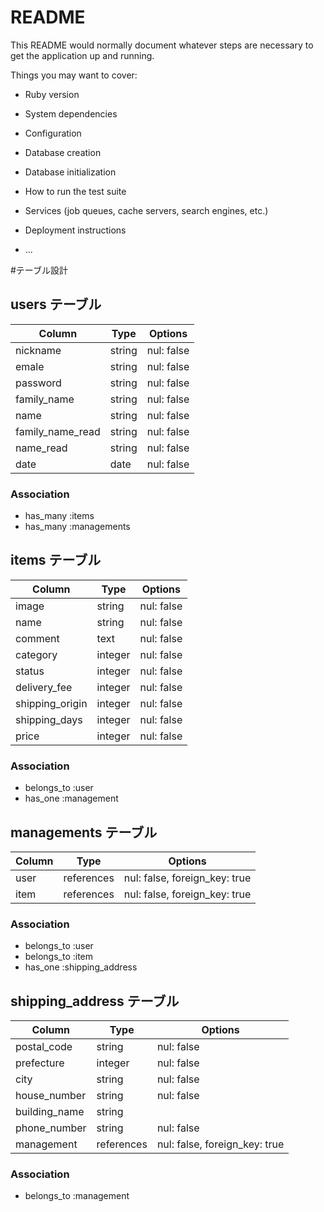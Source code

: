 # README

This README would normally document whatever steps are necessary to get the
application up and running.

Things you may want to cover:

* Ruby version

* System dependencies

* Configuration

* Database creation

* Database initialization

* How to run the test suite

* Services (job queues, cache servers, search engines, etc.)

* Deployment instructions

* ...

#テーブル設計

## users テーブル

| Column           | Type    | Options    |
| ---------------- | ------- | ---------- |
| nickname         | string  | nul: false |
| emale            | string  | nul: false |
| password         | string  | nul: false |
| family_name      | string  | nul: false |
| name             | string  | nul: false |
| family_name_read | string  | nul: false |
| name_read        | string  | nul: false |
| date             | date    | nul: false |

### Association
- has_many :items
- has_many :managements

## items テーブル

| Column           | Type       | Options    |
| ---------------- | ---------- | ---------- |
| image            | string     | nul: false |
| name             | string     | nul: false |
| comment          | text       | nul: false |
| category         | integer    | nul: false |
| status           | integer    | nul: false |
| delivery_fee     | integer    | nul: false |
| shipping_origin  | integer    | nul: false |
| shipping_days    | integer    | nul: false |
| price            | integer    | nul: false |

### Association
- belongs_to :user
- has_one :management

## managements テーブル

| Column  | Type | Options                             |
| ------- | ---- | ----------------------------------- |
| user    | references | nul: false, foreign_key: true |
| item    | references | nul: false, foreign_key: true |

### Association
- belongs_to :user
- belongs_to :item
- has_one :shipping_address

## shipping_address テーブル

| Column        | Type       | Options                       |
| ------------- | ---------- | ----------------------------- |
| postal_code   | string     | nul: false                    |
| prefecture    | integer    | nul: false                    |
| city          | string     | nul: false                    |
| house_number  | string     | nul: false                    |
| building_name | string     |                               |
| phone_number  | string     | nul: false                    |
| management    | references | nul: false, foreign_key: true |

### Association
- belongs_to :management